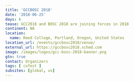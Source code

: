 ```yaml
---
title: 'GCCBOSC 2018'
date: '2018-06-25'
days: 6
tease: GCC2018 and BOSC 2018 are joining forces in 2018
continent: NA
location:
  name: Reed College, Portland, Oregon, United States
location_url: /events/gccbosc2018/venue/
external_url: https://gccbosc2018.sched.com
image: /images/logos/gcc-bosc-2018-banner.png
gtn: true
contact: Organizers
tags: [ cofest ]
subsites: [global, us]
---
```


